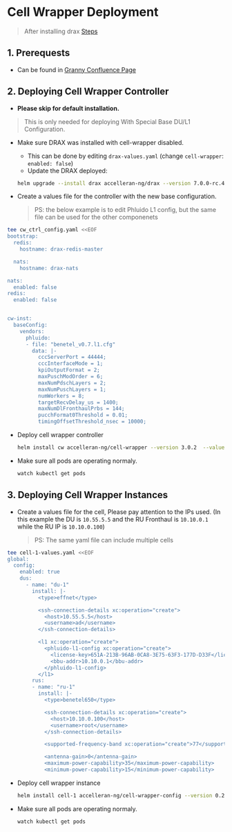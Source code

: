 # **Cell Wrapper Deployment**

> After installing drax [Steps](/drax-docs/drax_ng-install)

## 1. Prerequests

- Can be found in [Granny Confluence Page](https://accelleran.atlassian.net/wiki/x/AQCXig)

## 2. Deploying Cell Wrapper Controller

- **Please skip for default installation.** 
> This is only needed for deploying With Special Base DU/L1 Configuration.

- Make sure DRAX was installed with cell-wrapper disabled.
    - This can be done by editing `drax-values.yaml` (change `cell-wrapper`: `enabled: false`)
    - Update the DRAX deployed:
  ```bash
  helm upgrade --install drax accelleran-ng/drax --version 7.0.0-rc.4 --values drax-values.yaml --debug
  ``` 

- Create a values file for the controller with the new base configuration.

    > PS: the below example is to edit Phluido L1 config, but the same file can be used for the other componenets

```bash
tee cw_ctrl_config.yaml <<EOF
bootstrap:
  redis:
    hostname: drax-redis-master

  nats:
    hostname: drax-nats

nats:
  enabled: false
redis:
  enabled: false


cw-inst:
  baseConfig:
    vendors:
      phluido:
      - file: "benetel_v0.7.l1.cfg"
        data: |-
          cccServerPort = 44444;
          cccInterfaceMode = 1;
          kpiOutputFormat = 2;
          maxPuschModOrder = 6;
          maxNumPdschLayers = 2;
          maxNumPuschLayers = 1;
          numWorkers = 8;
          targetRecvDelay_us = 1400;
          maxNumDlFronthaulPrbs = 144;
          pucchFormat0Threshold = 0.01;
          timingOffsetThreshold_nsec = 10000;
```

- Deploy cell wrapper controller
    ```bash
    helm install cw accelleran-ng/cell-wrapper --version 3.0.2  --values cw_ctrl_config.yaml --debug
    ```

- Make sure all pods are operating normaly.
    ```bash
    watch kubectl get pods
    ```

## 3. Deploying Cell Wrapper Instances

- Create a values file for the cell, Please pay attention to the IPs used. (In this example the DU is `10.55.5.5` and the RU Fronthaul is `10.10.0.1` while the RU IP is `10.10.0.100`)

    > PS: The same yaml file can include multiple cells

```bash
tee cell-1-values.yaml <<EOF
global:
  config:
    enabled: true
    dus:
      - name: "du-1"
        install: |-
          <type>effnet</type>

          <ssh-connection-details xc:operation="create">
            <host>10.55.5.5</host>
            <username>ad</username>
          </ssh-connection-details>

          <l1 xc:operation="create">
            <phluido-l1-config xc:operation="create">
              <license-key>651A-213B-96AB-0CA8-3E75-63F3-177D-D33F</license-key>
              <bbu-addr>10.10.0.1</bbu-addr>
            </phluido-l1-config>
          </l1>
        rus:
        - name: "ru-1"
          install: |-
            <type>benetel650</type>

            <ssh-connection-details xc:operation="create">
              <host>10.10.0.100</host>
              <username>root</username>
            </ssh-connection-details>

            <supported-frequency-band xc:operation="create">77</supported-frequency-band>

            <antenna-gain>0</antenna-gain>
            <maximum-power-capability>35</maximum-power-capability>
            <minimum-power-capability>15</minimum-power-capability>
```


- Deploy cell wrapper instance
    ```bash
    helm install cell-1 accelleran-ng/cell-wrapper-config --version 0.2.2 --values cell-1-values.yaml --debug
    ```

- Make sure all pods are operating normaly.
    ```bash
    watch kubectl get pods
    ```
